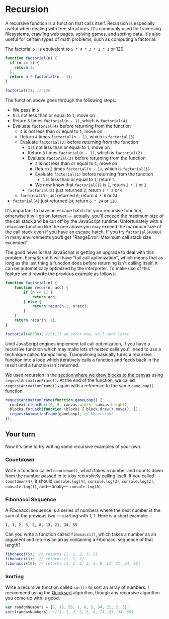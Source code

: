 # Recursion

A recursive function is a function that calls itself. Recursion is especially useful when dealing with tree structures. It's commonly used for traversing filesystems, crawling web pages, solving games, and sorting data. It's also useful for certain types of math problems, such as computing a factorial.

The factorial `5!` is equivalent to `5 * 4 * 3 * 2 * 1` or 120.

```javascript
function factorial(n) {
  if (n <= 1) {
    return 1;
  };
  return n * factorial(n - 1);
}

factorial(5); // 120
```

The function above goes through the following steps:

* We pass in `5`
* `5` is not less than or equal to `1`; move on
* Return `5` times `factorial(n - 1)`, which is `factorial(4)`
* Evaluate `factorial(4)` before returning from the function
  * `4` is not less than or equal to `1`; move on
  * Return `4` times `factorial(n - 1)`, which is `factorial(3)`
  * Evaluate `factorial(3)` before returning from the function
    * `3` is not less than or equal to `1`; move on
    * Return `3` times `factorial(n - 1)`, which is `factorial(2)`
    * Evaluate `factorial(2)` before returning from the function
      * `2` is not less than or equal to `1`; move on
      * Return `2` times `factorial(n - 1)`, which is `factorial(1)`
      * Evaluate `factorial(1)` before returning from the function
        * `1` is less than or equal to `1`; return `1`
      * We now know that `factorial(1)` is `1`, return `2 * 1` or `2`
    * `factorial(2)` just returned `2`; return `3 * 2` or `6`
  * `factorial(3)` just returned `6`; return `4 * 6` or `24`
* `factorial(4)` just returned `24`; return `5 * 24` or `120`

It's important to have an escape hatch for your recursive function, otherwise it will go on forever — actually, you'll exceed the maximum size of the call stack and be cut off by the JavaScript runtime. Unfortunately with a recursive function like the one above you may exceed the maximum size of the call stack even if you have an escape hatch. If you try `factorial(40000)` in many environments you'll get "RangeError: Maximum call stack size exceeded".

The good news is that JavaScript is getting an upgrade to deal with this problem. EcmaScript 6 will have "tail call optimization", which means that as long as the last thing a function does before returning isn't calling itself, it can be automatically optimized by the interpreter. To make use of this feature we'd rewrite the previous example as follows:

```js
function factorial(n) {
    function recur(n, acc) {
        if (n <= 1) {
            return acc;
        } else {
            return recur(n-1, n*acc);
        }
    }
    return recur(n, 1);
}

factorial(40000); //Still an error now, will work later
```

Until JavaScript engines implement tail call optimization, if you have a recursive function which may make lots of nested calls you'll need to use a technique called trampolining. Trampolining basically turns a recursive function into a loop which iteratively calls a function and feeds back in the result until a function isn't returned.

We used recursion in the [section where we drew blocks to the canvas][requestAnimationFrame Section] using `requestAnimationFrame()`. At the end of the function, we called `requestAnimationFrame()` again with a reference to the same `gameLoop()` function.

[requestAnimationFrame Section]: https://github.com/mdn/advanced-js-fundamentals-ck/blob/gh-pages/tutorials%2F03-object-oriented-javascript%2F03-canvas-and-object-oriented-javascript.md#requestanimationframe

```javascript
requestAnimationFrame(function gameLoop() {
  context.clearRect(0, 0, canvas.width, canvas.height);
  blocks.forEach(function (block) { block.draw().move(); });
  requestAnimationFrame(gameLoop); // Recursion!
});
```

## Your turn
Now it's time to try writing some recursive examples of your own.

### Countdown

Write a function called `countdown()`, which takes a number and counts down from the number passed in to `0` by recursively calling itself. If you called `countdown(4)`, it should `console.log(4)`, `console.log(3)`, `console.log(2)`,  `console.log(1)`, and—finally— `console.log(0)`.

### Fibonacci Sequence

A Fibonacci sequence is a series of numbers where the next number is the sum of the previous two — starting with 1, 1. Here is a short example:

```
1, 1, 2, 3, 5, 8, 13, 21, 34, 55
```

Can you write a function called `fibonacci()`, which takes a number as an argument and returns an array containing a Fibonacci sequence of that length?

```javascript
fibonacci(5);  // returns [1, 1, 2, 3, 5]
fibonacci(3);  // returns [1, 1, 2]
fibonacci(10); // returns [1, 1, 2, 3, 5, 8, 13, 21, 34, 55]
```

### Sorting

Write a recursive function called `sort()` to sort an array of numbers. I recommend using the  [Quicksort](https://en.wikipedia.org/wiki/Quicksort) algorithm, though any recursive algorithm you come up with is good.

```js
var randomNumbers = [1, 13, 55, 1, 8, 5, 34, 21, 2, 3];
sort(randomNumbers); //[1, 1, 2, 3, 5, 8, 13, 21, 34, 55]
```
